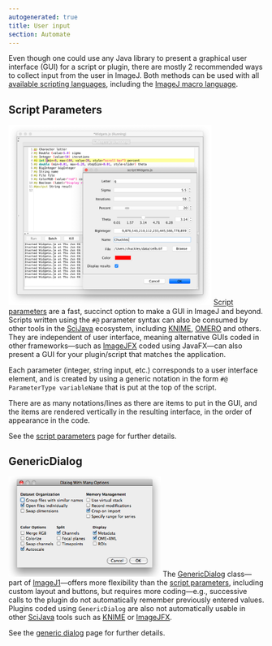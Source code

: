 ```yaml
---
autogenerated: true
title: User input
section: Automate
---
```


Even though one could use any Java library to present a graphical user interface (GUI) for a script or plugin, there are mostly 2 recommended ways to collect input from the user in ImageJ. Both methods can be used with all [available scripting languages](/scripting#supported-languages), including the [ImageJ macro language](/scripting/macro).

## Script Parameters

<img src="/media/scripting/script-parameters.png" title="fig:Script-parameters.png" width="400" alt="Script-parameters.png" /> [Script parameters](/scripting/parameters) are a fast, succinct option to make a GUI in ImageJ and beyond. Scripts written using the `#@` parameter syntax can also be consumed by other tools in the [SciJava](SciJava) ecosystem, including [KNIME](/software/knime), [OMERO](/software/omero) and others. They are independent of user interface, meaning alternative GUIs coded in other frameworks—such as [ImageJFX](/software/imagejfx) coded using JavaFX—can also present a GUI for your plugin/script that matches the application.

Each parameter (integer, string input, etc.) corresponds to a user interface element, and is created by using a generic notation in the form `#@ ParameterType variableName` that is put at the top of the script.

There are as many notations/lines as there are items to put in the GUI, and the items are rendered vertically in the resulting interface, in the order of appearance in the code.

See the [script parameters](/scripting/parameters) page for further details.

## GenericDialog

<img src="/media/scripting/multi-column-dialog.png" title="fig:Multi-column-dialog.png" width="300" alt="Multi-column-dialog.png" /> The [GenericDialog](/scripting/generic-dialog) class—part of [ImageJ1](/software/imagej1)—offers more flexibility than the [script parameters](/scripting/parameters), including custom layout and buttons, but requires more coding—e.g., successive calls to the plugin do not automatically remember previously entered values. Plugins coded using `GenericDialog` are also not automatically usable in other [SciJava](SciJava) tools such as [KNIME](/software/knime) or [ImageJFX](/software/imagejfx).

See the [generic dialog](/scripting/generic-dialog) page for further details.
